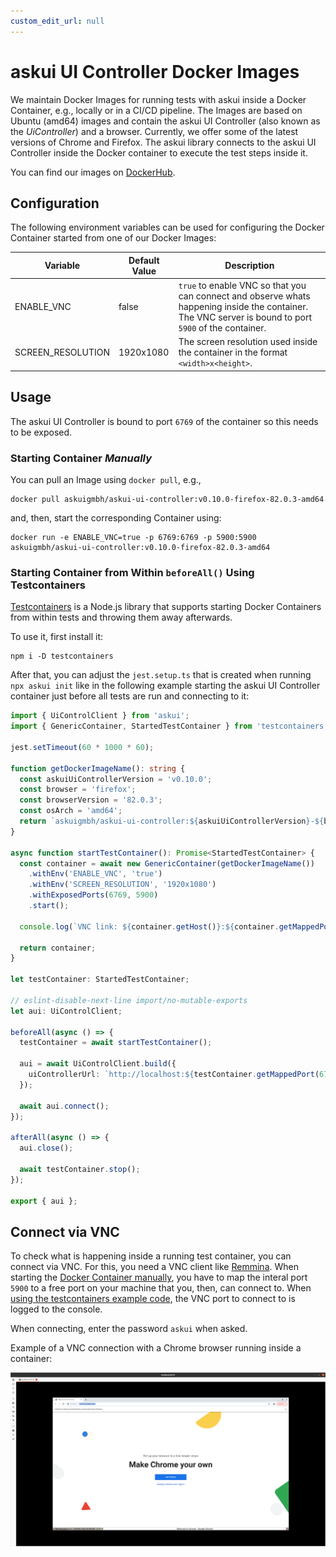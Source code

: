 ```yaml
---
custom_edit_url: null
---
```


# askui UI Controller Docker Images

We maintain Docker Images for running tests with askui inside a Docker Container, e.g., locally or in a CI/CD pipeline. The Images are based on Ubuntu (amd64) images and contain the askui UI Controller (also known as the *UiController*) and a browser. Currently, we offer some of the latest versions of Chrome and Firefox. The askui library connects to the askui UI Controller inside the Docker container to execute the test steps inside it.

You can find our images on [DockerHub](https://hub.docker.com/r/askuigmbh/askui-ui-controller).

## Configuration

The following environment variables can be used for configuring the Docker Container started from one of our Docker Images:

| Variable | Default Value | Description |
|---|---|---|
| ENABLE_VNC | false | `true` to enable VNC so that you can connect and observe whats happening inside the container. The VNC server is bound to port `5900` of the container. |
| SCREEN_RESOLUTION | 1920x1080 | The screen resolution used inside the container in the format `<width>x<height>`. |

## Usage

The askui UI Controller is bound to port `6769` of the container so this needs to be exposed.

### Starting Container *Manually*

You can pull an Image using `docker pull`, e.g.,

```shell
docker pull askuigmbh/askui-ui-controller:v0.10.0-firefox-82.0.3-amd64
```

and, then, start the corresponding Container using:

```shell
docker run -e ENABLE_VNC=true -p 6769:6769 -p 5900:5900 askuigmbh/askui-ui-controller:v0.10.0-firefox-82.0.3-amd64
```

### Starting Container from Within `beforeAll()` Using Testcontainers

[Testcontainers](https://github.com/testcontainers/testcontainers-node) is a Node.js library that supports starting Docker Containers from within tests and throwing them away afterwards.

To use it, first install it:

```shell
npm i -D testcontainers
```

After that, you can adjust the `jest.setup.ts` that is created when running `npx askui init` like in the following example starting the askui UI Controller container just before all tests are run and connecting to it:

```typescript
import { UiControlClient } from 'askui';
import { GenericContainer, StartedTestContainer } from 'testcontainers';

jest.setTimeout(60 * 1000 * 60);

function getDockerImageName(): string {
  const askuiUiControllerVersion = 'v0.10.0';
  const browser = 'firefox';
  const browserVersion = '82.0.3';
  const osArch = 'amd64';
  return `askuigmbh/askui-ui-controller:${askuiUiControllerVersion}-${browser}-${browserVersion}-${osArch}`;
}

async function startTestContainer(): Promise<StartedTestContainer> {
  const container = await new GenericContainer(getDockerImageName())
    .withEnv('ENABLE_VNC', 'true')
    .withEnv('SCREEN_RESOLUTION', '1920x1080')
    .withExposedPorts(6769, 5900)
    .start();

  console.log(`VNC link: ${container.getHost()}:${container.getMappedPort(5900)}`);

  return container;
}

let testContainer: StartedTestContainer;

// eslint-disable-next-line import/no-mutable-exports
let aui: UiControlClient;

beforeAll(async () => {
  testContainer = await startTestContainer();

  aui = await UiControlClient.build({
    uiControllerUrl: `http://localhost:${testContainer.getMappedPort(6769)}`,
  });

  await aui.connect();
});

afterAll(async () => {
  aui.close();

  await testContainer.stop();
});

export { aui };

```

## Connect via VNC

To check what is happening inside a running test container, you can connect via VNC. For this, you need a VNC client like [Remmina](https://remmina.org/). When starting the [Docker Container manually](#starting-container-manually), you have to map the interal port `5900` to a free port on your machine that you, then, can connect to. When [using the testcontainers example code](#starting-container-from-within-beforeall-using-testcontainers), the VNC port to connect to is logged to the console.

When connecting, enter the password `askui` when asked.

Example of a VNC connection with a Chrome browser running inside a container:

![VNC Example](./vnc-example.png)
